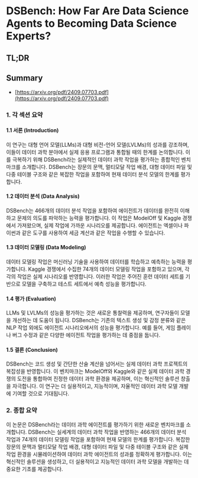 # DSBench: How Far Are Data Science Agents to Becoming Data Science Experts?
## TL;DR
## Summary
- [https://arxiv.org/pdf/2409.07703.pdf](https://arxiv.org/pdf/2409.07703.pdf)

### 1. 각 섹션 요약

#### 1.1 서론 (Introduction)
이 연구는 대형 언어 모델(LLMs)과 대형 비전-언어 모델(LVLMs)의 성과를 강조하며, 이들이 데이터 과학 분야에서 실제 응용 프로그램과 통합될 때의 한계를 논의합니다. 이를 극복하기 위해 DSBench라는 실제적인 데이터 과학 작업을 평가하는 종합적인 벤치마크를 소개합니다. DSBench는 장문의 문맥, 멀티모달 작업 배경, 대형 데이터 파일 및 다중 테이블 구조와 같은 복잡한 작업을 포함하여 현재 데이터 분석 모델의 한계를 평가합니다.

#### 1.2 데이터 분석 (Data Analysis)
DSBench는 466개의 데이터 분석 작업을 포함하여 에이전트가 데이터를 완전히 이해하고 문제의 의도를 파악하는 능력을 평가합니다. 이 작업은 ModelOff 및 Kaggle 경쟁에서 가져왔으며, 실제 작업에 가까운 시나리오를 제공합니다. 에이전트는 엑셀이나 파이썬과 같은 도구를 사용하여 세금 계산과 같은 작업을 수행할 수 있습니다.

#### 1.3 데이터 모델링 (Data Modeling)
데이터 모델링 작업은 머신러닝 기술을 사용하여 데이터를 학습하고 예측하는 능력을 평가합니다. Kaggle 경쟁에서 수집한 74개의 데이터 모델링 작업을 포함하고 있으며, 각각의 작업은 실제 시나리오를 반영합니다. 이러한 작업은 주어진 훈련 데이터 세트를 기반으로 모델을 구축하고 테스트 세트에서 예측 성능을 평가합니다.

#### 1.4 평가 (Evaluation)
LLMs 및 LVLMs의 성능을 평가하는 것은 새로운 통찰력을 제공하며, 연구자들이 모델을 개선하는 데 도움이 됩니다. DSBench는 기존의 텍스트 생성 및 감정 분류와 같은 NLP 작업 외에도 에이전트 시나리오에서의 성능을 평가합니다. 예를 들어, 게임 플레이나 버그 수정과 같은 다양한 에이전트 작업을 평가하는 데 중점을 둡니다.

#### 1.5 결론 (Conclusion)
DSBench는 코드 생성 및 간단한 산술 계산을 넘어서는 실제 데이터 과학 프로젝트의 복잡성을 반영합니다. 이 벤치마크는 ModelOff와 Kaggle와 같은 실제 데이터 과학 경쟁의 도전을 통합하여 진정한 데이터 과학 환경을 제공하며, 이는 혁신적인 솔루션 창출을 자극합니다. 이 연구는 더 실용적이고, 지능적이며, 자율적인 데이터 과학 모델 개발에 기여할 것으로 기대됩니다.

### 2. 종합 요약

이 논문은 DSBench라는 데이터 과학 에이전트를 평가하기 위한 새로운 벤치마크를 소개합니다. DSBench는 실세계의 데이터 과학 작업을 반영하는 466개의 데이터 분석 작업과 74개의 데이터 모델링 작업을 포함하여 현재 모델의 한계를 평가합니다. 복잡한 장문의 문맥과 멀티모달 작업 배경, 대형 데이터 파일 및 다중 테이블 구조와 같은 실제 작업 환경을 시뮬레이션하여 데이터 과학 에이전트의 성과를 정확하게 평가합니다. 이는 혁신적인 솔루션을 생성하고, 더 실용적이고 지능적인 데이터 과학 모델을 개발하는 데 중요한 기초를 제공합니다.